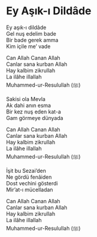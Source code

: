 # Ey Aşık-ı Dildâde  

Ey aşık-ı dildâde  
Gel nuş edelim bade  
Bir bade gerek amma  
Kim içile me’ vade  

Can Allah Canan Allah  
Canlar sana kurban Allah  
Hay kalbim zikrullah  
La ilâhe illallah  
Muhammed-ur-Resulullah (ﷺ)

Sakisi ola Mevla  
Ak dahi anın esma  
Bir kez nuş eden kat-a  
Gam görmeye dünyada  

Can Allah Canan Allah  
Canlar sana kurban Allah  
Hay kalbim zikrullah  
La ilâhe illallah  
Muhammed-ur-Resulullah (ﷺ)

İşit bu Sezai’den  
Ne gördü fenâiden  
Dost vechini gösterdi  
Mir’at-ı mücelladan  

Can Allah Canan Allah  
Canlar sana kurban Allah  
Hay kalbim zikrullah  
La ilâhe illallah  
Muhammed-ur-Resulullah (ﷺ)